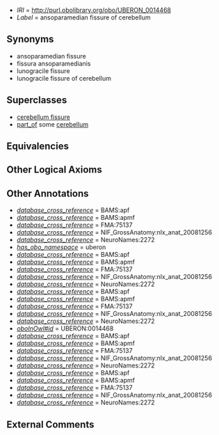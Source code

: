  * *IRI* = http://purl.obolibrary.org/obo/UBERON_0014468
 * *Label* = ansoparamedian fissure of cerebellum

## Synonyms

 * ansoparamedian fissure
 * fissura ansoparamedianis
 * lunogracile fissure
 * lunogracile fissure of cerebellum

## Superclasses

 * [cerebellum fissure](../../UBERON/80/UBERON_0003980.md)
 * [part_of](../../BFO/50/BFO_0000050.md) some [cerebellum](../../UBERON/37/UBERON_0002037.md)

## Equivalencies


## Other Logical Axioms


## Other Annotations

 * *[database_cross_reference](../../ef/oboInOwl#hasDbXref.md)* = BAMS:apf
 * *[database_cross_reference](../../ef/oboInOwl#hasDbXref.md)* = BAMS:apmf
 * *[database_cross_reference](../../ef/oboInOwl#hasDbXref.md)* = FMA:75137
 * *[database_cross_reference](../../ef/oboInOwl#hasDbXref.md)* = NIF_GrossAnatomy:nlx_anat_20081256
 * *[database_cross_reference](../../ef/oboInOwl#hasDbXref.md)* = NeuroNames:2272
 * *[has_obo_namespace](../../ce/oboInOwl#hasOBONamespace.md)* = uberon
 * *[database_cross_reference](../../ef/oboInOwl#hasDbXref.md)* = BAMS:apf
 * *[database_cross_reference](../../ef/oboInOwl#hasDbXref.md)* = BAMS:apmf
 * *[database_cross_reference](../../ef/oboInOwl#hasDbXref.md)* = FMA:75137
 * *[database_cross_reference](../../ef/oboInOwl#hasDbXref.md)* = NIF_GrossAnatomy:nlx_anat_20081256
 * *[database_cross_reference](../../ef/oboInOwl#hasDbXref.md)* = NeuroNames:2272
 * *[database_cross_reference](../../ef/oboInOwl#hasDbXref.md)* = BAMS:apf
 * *[database_cross_reference](../../ef/oboInOwl#hasDbXref.md)* = BAMS:apmf
 * *[database_cross_reference](../../ef/oboInOwl#hasDbXref.md)* = FMA:75137
 * *[database_cross_reference](../../ef/oboInOwl#hasDbXref.md)* = NIF_GrossAnatomy:nlx_anat_20081256
 * *[database_cross_reference](../../ef/oboInOwl#hasDbXref.md)* = NeuroNames:2272
 * *[oboInOwl#id](../../id/oboInOwl#id.md)* = UBERON:0014468
 * *[database_cross_reference](../../ef/oboInOwl#hasDbXref.md)* = BAMS:apf
 * *[database_cross_reference](../../ef/oboInOwl#hasDbXref.md)* = BAMS:apmf
 * *[database_cross_reference](../../ef/oboInOwl#hasDbXref.md)* = FMA:75137
 * *[database_cross_reference](../../ef/oboInOwl#hasDbXref.md)* = NIF_GrossAnatomy:nlx_anat_20081256
 * *[database_cross_reference](../../ef/oboInOwl#hasDbXref.md)* = NeuroNames:2272
 * *[database_cross_reference](../../ef/oboInOwl#hasDbXref.md)* = BAMS:apf
 * *[database_cross_reference](../../ef/oboInOwl#hasDbXref.md)* = BAMS:apmf
 * *[database_cross_reference](../../ef/oboInOwl#hasDbXref.md)* = FMA:75137
 * *[database_cross_reference](../../ef/oboInOwl#hasDbXref.md)* = NIF_GrossAnatomy:nlx_anat_20081256
 * *[database_cross_reference](../../ef/oboInOwl#hasDbXref.md)* = NeuroNames:2272

## External Comments

